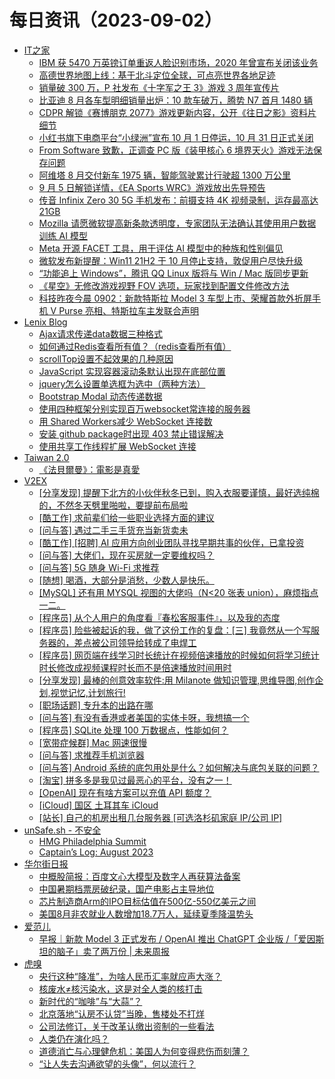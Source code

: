 ﻿# 每日资讯（2023-09-02）

- [IT之家](https://www.ithome.com/rss/)
  - [IBM 获 5470 万英镑订单重返人脸识别市场，2020 年曾宣布关闭该业务](https://www.ithome.com/0/716/430.htm)
  - [高德世界地图上线：基于北斗定位全球，可点亮世界各地足迹](https://www.ithome.com/0/716/429.htm)
  - [销量破 300 万，P 社发布《十字军之王 3》游戏 3 周年宣传片](https://www.ithome.com/0/716/428.htm)
  - [比亚迪 8 月各车型明细销量出炉：10 款车破万，腾势 N7 首月 1480 辆](https://www.ithome.com/0/716/427.htm)
  - [CDPR 解锁《赛博朋克 2077》游戏更新内容，公开《往日之影》资料片细节](https://www.ithome.com/0/716/426.htm)
  - [小红书旗下电商平台“小绿洲”宣布 10 月 1 日停运，10 月 31 日正式关闭](https://www.ithome.com/0/716/425.htm)
  - [From Software 致歉，正调查 PC 版《装甲核心 6 境界天火》游戏无法保存问题](https://www.ithome.com/0/716/424.htm)
  - [阿维塔 8 月交付新车 1975 辆，智能驾驶累计行驶超 1300 万公里](https://www.ithome.com/0/716/423.htm)
  - [9 月 5 日解锁详情，《EA Sports WRC》游戏放出先导预告](https://www.ithome.com/0/716/422.htm)
  - [传音 Infinix Zero 30 5G 手机发布：前摄支持 4K 视频录制，运存最高达 21GB](https://www.ithome.com/0/716/421.htm)
  - [Mozilla 请愿微软提高新条款透明度，专家团队无法确认其使用用户数据训练 AI 模型](https://www.ithome.com/0/716/420.htm)
  - [Meta 开源 FACET 工具，用于评估 AI 模型中的种族和性别偏见](https://www.ithome.com/0/716/419.htm)
  - [微软发布新提醒：Win11 21H2 于 10 月停止支持，敦促用户尽快升级](https://www.ithome.com/0/716/418.htm)
  - [“功能追上 Windows”，腾讯 QQ Linux 版将与 Win / Mac 版同步更新](https://www.ithome.com/0/716/417.htm)
  - [《星空》无修改游戏视野 FOV 选项，玩家找到配置文件修改方法](https://www.ithome.com/0/716/416.htm)
  - [科技昨夜今晨 0902：新款特斯拉 Model 3 车型上市、荣耀首款外折屏手机 V Purse 亮相、特斯拉车主发联合声明](https://www.ithome.com/0/716/415.htm)
- [Lenix Blog](https://blog.p2hp.com/feed)
  - [Ajax请求传递data数据三种格式](https://blog.p2hp.com/archives/11477)
  - [如何通过Redis查看所有值？（redis查看所有值）](https://blog.p2hp.com/archives/11475)
  - [scrollTop设置不起效果的几种原因](https://blog.p2hp.com/archives/11473)
  - [JavaScript 实现容器滚动条默认出现在底部位置](https://blog.p2hp.com/archives/11471)
  - [jquery怎么设置单选框为选中（两种方法）](https://blog.p2hp.com/archives/11469)
  - [Bootstrap Modal 动态传递数据](https://blog.p2hp.com/archives/11467)
  - [使用四种框架分别实现百万websocket常连接的服务器](https://blog.p2hp.com/archives/11465)
  - [用 Shared Workers减少 WebSocket 连接数](https://blog.p2hp.com/archives/11463)
  - [安装 github package时出现 403 禁止错误解决](https://blog.p2hp.com/archives/11461)
  - [使用共享工作线程扩展 WebSocket 连接](https://blog.p2hp.com/archives/11458)
- [Taiwan 2.0](https://taiwan.chtsai.org/feed/)
  - [《法貝爾曼》：電影是真愛](https://taiwan.chtsai.org/2023/09/02/the_fabelmans/)
- [V2EX](http://www.v2ex.com/index.xml)
  - [[分享发现] 提醒下北方的小伙伴秋冬已到，购入衣服要谨慎，最好选纯棉的，不然冬天劈里啪啦，要提前布局啦](https://www.v2ex.com/t/970304#reply0)
  - [[酷工作] 求前辈们给一些职业选择方面的建议](https://www.v2ex.com/t/970303#reply0)
  - [[问与答] 遇过二手三手货充当新货卖未](https://www.v2ex.com/t/970300#reply0)
  - [[酷工作] [招聘] AI 应用方向创业团队寻找早期共事的伙伴，已拿投资](https://www.v2ex.com/t/970298#reply0)
  - [[问与答] 大佬们，现在买房就一定要维权吗？](https://www.v2ex.com/t/970297#reply11)
  - [[问与答] 5G 随身 Wi-Fi 求推荐](https://www.v2ex.com/t/970296#reply3)
  - [[随想] 喝酒，大部分是消愁，少数人是快乐。](https://www.v2ex.com/t/970295#reply4)
  - [[MySQL] 还有用 MYSQL 视图的大佬吗（N<20 张表 union），麻烦指点一二。](https://www.v2ex.com/t/970294#reply0)
  - [[程序员] 从个人用户的角度看『春松客服事件』，以及我的态度](https://www.v2ex.com/t/970292#reply4)
  - [[程序员] 险些被起诉的我，做了这份工作的复盘：[三] 我竟然从一个写服务器的，差点被公司领导给转成了电焊工](https://www.v2ex.com/t/970291#reply9)
  - [[程序员] 网页端在线学习时长统计在视频倍速播放的时候如何将学习统计时长修改成视频课程时长而不是倍速播放时间用时](https://www.v2ex.com/t/970290#reply10)
  - [[分享发现] 最棒的创意效率软件:用 Milanote 做知识管理,思维导图,创作企划,视觉记忆,计划旅行!](https://www.v2ex.com/t/970288#reply0)
  - [[职场话题] 专升本的出路在哪](https://www.v2ex.com/t/970287#reply7)
  - [[问与答] 有没有香港或者美国的实体卡呀，我想搞一个](https://www.v2ex.com/t/970286#reply6)
  - [[程序员] SQLite 处理 100 万数据点，性能如何？](https://www.v2ex.com/t/970285#reply4)
  - [[宽带症候群] Mac 网速很慢](https://www.v2ex.com/t/970284#reply2)
  - [[问与答] 求推荐手机浏览器](https://www.v2ex.com/t/970283#reply23)
  - [[问与答] Android 系统的底包用处是什么？如何解决与底包关联的问题？](https://www.v2ex.com/t/970282#reply8)
  - [[淘宝] 拼多多是我见过最恶心的平台，没有之一！](https://www.v2ex.com/t/970281#reply29)
  - [[OpenAI] 现在有啥方案可以充值 API 额度？](https://www.v2ex.com/t/970280#reply1)
  - [[iCloud] 国区 土耳其车 iCloud](https://www.v2ex.com/t/970279#reply0)
  - [[站长] 自己的机房出租几台服务器 [可选洛杉矶家庭 IP/公司 IP]](https://www.v2ex.com/t/970277#reply1)
- [unSafe.sh - 不安全](https://buaq.net/rss.xml)
  - [HMG Philadelphia Summit](https://buaq.net/go-176020.html)
  - [Captain’s Log: August 2023](https://buaq.net/go-176015.html)
- [华尔街日报](https://plink.anyfeeder.com/wsj/cn)
  - [中概股简报：百度文心大模型及数字人再获算法备案](https://cn.wsj.com/amp/articles/%E4%B8%AD%E6%A6%82%E8%82%A1%E7%AE%80%E6%8A%A5-%E7%99%BE%E5%BA%A6%E6%96%87%E5%BF%83%E5%A4%A7%E6%A8%A1%E5%9E%8B%E5%8F%8A%E6%95%B0%E5%AD%97%E4%BA%BA%E5%86%8D%E8%8E%B7%E7%AE%97%E6%B3%95%E5%A4%87%E6%A1%88-faf87ca5)
  - [中国暑期档票房破纪录，国产电影占主导地位](https://cn.wsj.com/amp/articles/%E4%B8%AD%E5%9B%BD%E6%9A%91%E6%9C%9F%E6%A1%A3%E7%A5%A8%E6%88%BF%E7%A0%B4%E7%BA%AA%E5%BD%95-%E5%9B%BD%E4%BA%A7%E7%94%B5%E5%BD%B1%E5%8D%A0%E4%B8%BB%E5%AF%BC%E5%9C%B0%E4%BD%8D-3b6cb2cd)
  - [芯片制造商Arm的IPO目标估值在500亿-550亿美元之间](https://cn.wsj.com/amp/articles/%E8%8A%AF%E7%89%87%E5%88%B6%E9%80%A0%E5%95%86arm%E7%9A%84ipo%E7%9B%AE%E6%A0%87%E4%BC%B0%E5%80%BC%E5%9C%A8500%E4%BA%BF-550%E4%BA%BF%E7%BE%8E%E5%85%83%E4%B9%8B%E9%97%B4-87050dfc)
  - [美国8月非农就业人数增加18.7万人，延续夏季降温势头](https://cn.wsj.com/amp/articles/%E7%BE%8E%E5%9B%BD8%E6%9C%88%E9%9D%9E%E5%86%9C%E5%B0%B1%E4%B8%9A%E4%BA%BA%E6%95%B0%E5%A2%9E%E5%8A%A018-7%E4%B8%87%E4%BA%BA-%E5%BB%B6%E7%BB%AD%E5%A4%8F%E5%AD%A3%E9%99%8D%E6%B8%A9%E5%8A%BF%E5%A4%B4-cf7579ef)
- [爱范儿](https://plink.anyfeeder.com/ifanr)
  - [早报｜新款 Model 3 正式发布 / OpenAI 推出 ChatGPT 企业版 /「爱因斯坦的脑子」卖了两万份 | 未来周报](https://www.ifanr.com/1560775?utm_source=rss&utm_medium=rss&utm_campaign=)
- [虎嗅](https://plink.anyfeeder.com/huxiu)
  - [央行这种“降准”，为啥人民币汇率就应声大涨？](https://www.huxiu.com/article/2003393.html?f=rss)
  - [核废水≠核污染水，这是对全人类的核打击](https://www.huxiu.com/article/2001568.html?f=rss)
  - [新时代的“咖啡”与“大蒜”？](https://www.huxiu.com/article/2000815.html?f=rss)
  - [北京落地“认房不认贷”当晚，售楼处不打烊](https://www.huxiu.com/article/2003664.html?f=rss)
  - [公司法修订，关于改革认缴出资制的一些看法](https://www.huxiu.com/article/2002528.html?f=rss)
  - [人类仍在演化吗？](https://www.huxiu.com/article/2002571.html?f=rss)
  - [道德消亡与心理健危机：美国人为何变得悲伤而刻薄？](https://www.huxiu.com/article/1990675.html?f=rss)
  - [“让人失去沟通欲望的头像”，何以流行？](https://www.huxiu.com/article/2002052.html?f=rss)
